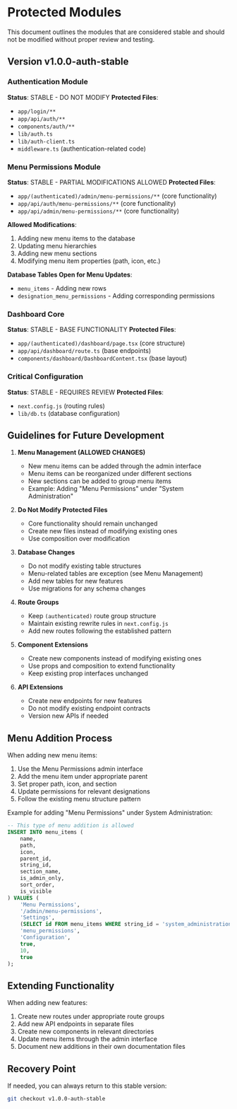 # Protected Modules

This document outlines the modules that are considered stable and should not be modified without proper review and testing.

## Version v1.0.0-auth-stable

### Authentication Module
**Status**: STABLE - DO NOT MODIFY
**Protected Files**:
- `app/login/**`
- `app/api/auth/**`
- `components/auth/**`
- `lib/auth.ts`
- `lib/auth-client.ts`
- `middleware.ts` (authentication-related code)

### Menu Permissions Module
**Status**: STABLE - PARTIAL MODIFICATIONS ALLOWED
**Protected Files**:
- `app/(authenticated)/admin/menu-permissions/**` (core functionality)
- `app/api/auth/menu-permissions/**` (core functionality)
- `app/api/admin/menu-permissions/**` (core functionality)

**Allowed Modifications**:
1. Adding new menu items to the database
2. Updating menu hierarchies
3. Adding new menu sections
4. Modifying menu item properties (path, icon, etc.)

**Database Tables Open for Menu Updates**:
- `menu_items` - Adding new rows
- `designation_menu_permissions` - Adding corresponding permissions

### Dashboard Core
**Status**: STABLE - BASE FUNCTIONALITY
**Protected Files**:
- `app/(authenticated)/dashboard/page.tsx` (core structure)
- `app/api/dashboard/route.ts` (base endpoints)
- `components/dashboard/DashboardContent.tsx` (base layout)

### Critical Configuration
**Status**: STABLE - REQUIRES REVIEW
**Protected Files**:
- `next.config.js` (routing rules)
- `lib/db.ts` (database configuration)

## Guidelines for Future Development

1. **Menu Management (ALLOWED CHANGES)**
   - New menu items can be added through the admin interface
   - Menu items can be reorganized under different sections
   - New sections can be added to group menu items
   - Example: Adding "Menu Permissions" under "System Administration"

2. **Do Not Modify Protected Files**
   - Core functionality should remain unchanged
   - Create new files instead of modifying existing ones
   - Use composition over modification

3. **Database Changes**
   - Do not modify existing table structures
   - Menu-related tables are exception (see Menu Management)
   - Add new tables for new features
   - Use migrations for any schema changes

4. **Route Groups**
   - Keep `(authenticated)` route group structure
   - Maintain existing rewrite rules in `next.config.js`
   - Add new routes following the established pattern

5. **Component Extensions**
   - Create new components instead of modifying existing ones
   - Use props and composition to extend functionality
   - Keep existing prop interfaces unchanged

6. **API Extensions**
   - Create new endpoints for new features
   - Do not modify existing endpoint contracts
   - Version new APIs if needed

## Menu Addition Process

When adding new menu items:
1. Use the Menu Permissions admin interface
2. Add the menu item under appropriate parent
3. Set proper path, icon, and section
4. Update permissions for relevant designations
5. Follow the existing menu structure pattern

Example for adding "Menu Permissions" under System Administration:
```sql
-- This type of menu addition is allowed
INSERT INTO menu_items (
    name,
    path,
    icon,
    parent_id,
    string_id,
    section_name,
    is_admin_only,
    sort_order,
    is_visible
) VALUES (
    'Menu Permissions',
    '/admin/menu-permissions',
    'Settings',
    (SELECT id FROM menu_items WHERE string_id = 'system_administration'),
    'menu_permissions',
    'Configuration',
    true,
    10,
    true
);
```

## Extending Functionality

When adding new features:
1. Create new routes under appropriate route groups
2. Add new API endpoints in separate files
3. Create new components in relevant directories
4. Update menu items through the admin interface
5. Document new additions in their own documentation files

## Recovery Point

If needed, you can always return to this stable version:
```bash
git checkout v1.0.0-auth-stable
``` 